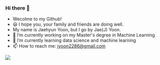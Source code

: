 ### Hi there 👋

<!--
**jyoon2286/jyoon2286** is a ✨ _special_ ✨ repository because its `README.md` (this file) appears on your GitHub profile.

Here are some ideas to get you started:
- 👯 I’m looking to collaborate on ...
- 🤔 I’m looking for help with ...
- ⚡ Fun fact: ...

-->
- Wecolme to my Github! 
- 😃 I hope you, your family and friends are doing well. <br>
- My name is Jaehyun Yoon, but I go by Jae(J) Yoon. 
- 🔭 I’m currently working on my Master's degree in Machine Learning
- 🌱 I’m currently learning data science and machine learning 
- 📫 How to reach me: jyoon2286@gmail.com


![](https://komarev.com/ghpvc/?username=jyoon2286&color=brightgreen)
